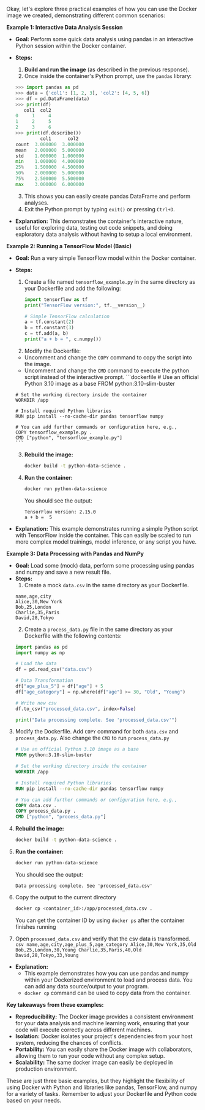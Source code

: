 Okay, let's explore three practical examples of how you can use the Docker image we created, demonstrating different common scenarios:

**Example 1: Interactive Data Analysis Session**

*   **Goal:** Perform some quick data analysis using pandas in an interactive Python session within the Docker container.
*   **Steps:**
    1.  **Build and run the image** (as described in the previous response).
    2.  Once inside the container's Python prompt, use the `pandas` library:
    ```python
    >>> import pandas as pd
    >>> data = {'col1': [1, 2, 3], 'col2': [4, 5, 6]}
    >>> df = pd.DataFrame(data)
    >>> print(df)
       col1  col2
    0     1     4
    1     2     5
    2     3     6
    >>> print(df.describe())
             col1      col2
    count  3.000000  3.000000
    mean   2.000000  5.000000
    std    1.000000  1.000000
    min    1.000000  4.000000
    25%    1.500000  4.500000
    50%    2.000000  5.000000
    75%    2.500000  5.500000
    max    3.000000  6.000000
    ```

    3.  This shows you can easily create pandas DataFrame and perform analyses.
    4.  Exit the Python prompt by typing `exit()` or pressing `Ctrl+D`.

*   **Explanation:** This demonstrates the container's interactive nature, useful for exploring data, testing out code snippets, and doing exploratory data analysis without having to setup a local environment.

**Example 2: Running a TensorFlow Model (Basic)**

*   **Goal:** Run a very simple TensorFlow model within the Docker container.
*   **Steps:**
    1.  Create a file named `tensorflow_example.py` in the same directory as your Dockerfile and add the following:
        ```python
        import tensorflow as tf
        print("TensorFlow version:", tf.__version__)

        # Simple TensorFlow calculation
        a = tf.constant(2)
        b = tf.constant(3)
        c = tf.add(a, b)
        print("a + b = ", c.numpy())
        ```
    2.  Modify the Dockerfile:
       * Uncomment and change the `COPY` command to copy the script into the image.
       * Uncomment and change the `CMD` command to execute the python script instead of the interactive prompt.
        ```dockerfile
        # Use an official Python 3.10 image as a base
        FROM python:3.10-slim-buster

        # Set the working directory inside the container
        WORKDIR /app

        # Install required Python libraries
        RUN pip install --no-cache-dir pandas tensorflow numpy

        # You can add further commands or configuration here, e.g.,
        COPY tensorflow_example.py .
        CMD ["python", "tensorflow_example.py"]
        ```
    3.  **Rebuild the image:**

         ```bash
        docker build -t python-data-science .
        ```
    4.  **Run the container:**
        ```bash
        docker run python-data-science
        ```

        You should see the output:
        ```
        TensorFlow version: 2.15.0
        a + b =  5
        ```

*   **Explanation:** This example demonstrates running a simple Python script with TensorFlow inside the container. This can easily be scaled to run more complex model trainings, model inference, or any script you have.

**Example 3: Data Processing with Pandas and NumPy**

*   **Goal:** Load some (mock) data, perform some processing using pandas and numpy and save a new result file.
*   **Steps:**
    1. Create a mock `data.csv` in the same directory as your Dockerfile.
      ```csv
      name,age,city
      Alice,30,New York
      Bob,25,London
      Charlie,35,Paris
      David,28,Tokyo
      ```
    2.  Create a `process_data.py` file in the same directory as your Dockerfile with the following contents:
      ```python
      import pandas as pd
      import numpy as np

      # Load the data
      df = pd.read_csv("data.csv")

      # Data Transformation
      df["age_plus_5"] = df["age"] + 5
      df["age_category"] = np.where(df["age"] >= 30, "Old", "Young")

      # Write new csv
      df.to_csv("processed_data.csv", index=False)

      print("Data processing complete. See 'processed_data.csv'")
      ```
   3. Modify the Dockerfile. Add `COPY` command for both `data.csv` and `process_data.py`. Also change the `CMD` to run `process_data.py`
      ```dockerfile
      # Use an official Python 3.10 image as a base
      FROM python:3.10-slim-buster

      # Set the working directory inside the container
      WORKDIR /app

      # Install required Python libraries
      RUN pip install --no-cache-dir pandas tensorflow numpy

      # You can add further commands or configuration here, e.g.,
      COPY data.csv .
      COPY process_data.py .
      CMD ["python", "process_data.py"]
      ```
   4.  **Rebuild the image:**

         ```bash
        docker build -t python-data-science .
        ```
   5.  **Run the container:**
        ```bash
        docker run python-data-science
        ```

        You should see the output:
        ```
        Data processing complete. See 'processed_data.csv'
        ```
   6. Copy the output to the current directory

      ```bash
      docker cp <container_id>:/app/processed_data.csv .
      ```
      You can get the container ID by using `docker ps` after the container finishes running
   7. Open `processed_data.csv` and verify that the csv data is transformed.
     ```csv
      name,age,city,age_plus_5,age_category
      Alice,30,New York,35,Old
      Bob,25,London,30,Young
      Charlie,35,Paris,40,Old
      David,28,Tokyo,33,Young
     ```
*   **Explanation:**
    *   This example demonstrates how you can use pandas and numpy within your Dockerized environment to load and process data. You can add any data source/output to your program.
    *  `docker cp` command can be used to copy data from the container.

**Key takeaways from these examples:**

*   **Reproducibility:** The Docker image provides a consistent environment for your data analysis and machine learning work, ensuring that your code will execute correctly across different machines.
*   **Isolation:** Docker isolates your project's dependencies from your host system, reducing the chances of conflicts.
*   **Portability:**  You can easily share the Docker image with collaborators, allowing them to run your code without any complex setup.
*   **Scalability:** The same docker image can easily be deployed in production environment.

These are just three basic examples, but they highlight the flexibility of using Docker with Python and libraries like pandas, TensorFlow, and numpy for a variety of tasks. Remember to adjust your Dockerfile and Python code based on your needs.
